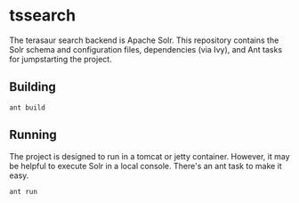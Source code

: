 tssearch
========

The terasaur search backend is Apache Solr.  This repository contains the Solr schema
and configuration files, dependencies (via Ivy), and Ant tasks for jumpstarting
the project.

## Building ##

    ant build

## Running ##

The project is designed to run in a tomcat or jetty container.  However, it may be helpful
to execute Solr in a local console.  There's an ant task to make it easy.

    ant run


